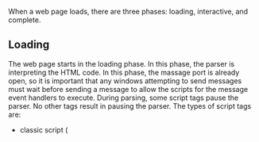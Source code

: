 When a web page loads, there are three phases: loading, interactive, and complete.

## Loading
The web page starts in the loading phase. In this phase, the parser is interpreting the HTML code. In this phase, the massage port is already open, so it is important that any windows attempting to send messages must wait before sending a message to allow the scripts for the message event handlers to execute. During parsing, some script tags pause the parser. No other tags result in pausing the parser. The types of script tags are:
- classic script (<script>)
- classic deferred script (<script defer>)
- classic async script (<script async>)
- module (deferred) script (<script type="module">)
- module async script (<script type="module" async>)

For any script, the code must be fetched and executed. If the script is inline, then it is already fetched as part of fetching the HTML. Therefore, for inline scripts, this fetch step is skipped. For non-inline classic scripts with no qualifiers, the parser pauses while the script is fetched. For all other types of non-inline scripts, the parser continues to run while the script is fetched.

For async scripts and classic scripts with no qualifiers, the script is executed immediately after it is fetched, regardless of whether the parser has finished or not. For deferred scripts, the script is executed once the parser is finished. These behaviors are the same regardless of whether the script is provided inline or in another file.

Every script tag executes as its own task.

Scripts are queued to be fetched in the order in which their tags occur, but may be received in a different order. For scripts where the parser continues to run while the script is fetched, this may result in scripts being executed out of order.

In module scripts, although import statement may be mixed with other statements, all import statements will be executed first, then all other statements, each in order. Each module is only executed once per execution environment, regardless of how many times it is imported. An import statement queues a module to be fetched and executed. The modules are executed in the order in which the import statements occur, after all modules have been fetched. If one of the imported modules has a top level await, it pauses the execution of all non-import statements on the module.

If a script executed before the parser finishes, the DOM will only have the nodes that the parser has parsed up to that point.

## Interactive
Once the parser finishes, the web page is in the interactive phase. At this point, document#readyStateChange fires with document.readyState === "interactive", immediately followed by document#DOMContentLoaded firing. All scripts that did not execute in the loading phase execute is in this phase.

## Complete
Once all scripts have been executed and all resources have been loaded, the web page is in the complete phase. At this point, the window#load event fires. I recommend using this event to signal the window is ready to receive messages.

Note that this phase does not wait for all promises to resolve. This means that code after an await statement may still execute after all scripts have been executed.
